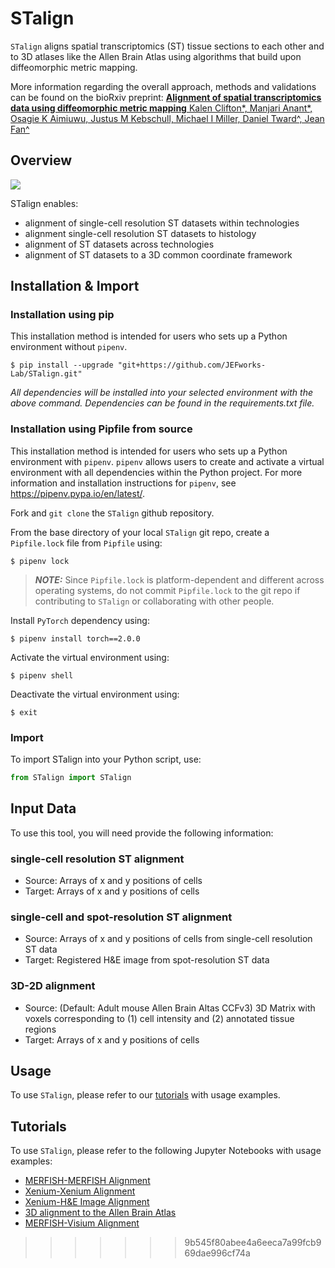 # STalign

`STalign` aligns spatial transcriptomics (ST) tissue sections to each other and to 3D atlases like the Allen Brain Atlas using algorithms that build upon diffeomorphic metric mapping. 

More information regarding the overall approach, methods and validations can be found on the bioRxiv preprint:
<a href="https://www.biorxiv.org/content/10.1101/2023.04.11.534630v1">
<b>Alignment of spatial transcriptomics data using diffeomorphic metric mapping</b>
Kalen Clifton*, Manjari Anant*, Osagie K Aimiuwu, Justus M Kebschull, Michael I Miller, Daniel Tward^, Jean Fan^
</a>

## Overview

<img src="https://jef.works/assets/papers/STalign_anim_small.gif">

STalign enables:
- alignment of single-cell resolution ST datasets within technologies
- alignment single-cell resolution ST datasets to histology
- alignment of ST datasets across technologies
- alignment of ST datasets to a 3D common coordinate framework 

## Installation & Import

### Installation using pip

This installation method is intended for users who sets up a Python environment without `pipenv`.

```
$ pip install --upgrade "git+https://github.com/JEFworks-Lab/STalign.git"
```

*All dependencies will be installed into your selected environment with the above command. Dependencies can be found in the requirements.txt file.*

### Installation using Pipfile from source

This installation method is intended for users who sets up a Python environment with `pipenv`. `pipenv` allows users to create and activate a virtual environment with all dependencies within the Python project. For more information and installation instructions for `pipenv`, see https://pipenv.pypa.io/en/latest/.

Fork and `git clone` the `STalign` github repository.

From the base directory of your local `STalign` git repo, create a `Pipfile.lock` file from `Pipfile` using:

```
$ pipenv lock
```

> **_NOTE:_** Since `Pipfile.lock` is platform-dependent and different across operating systems, do not commit `Pipfile.lock` to the git repo if contributing to `STalign` or collaborating with other people.

Install `PyTorch` dependency using:

```
$ pipenv install torch==2.0.0
```

Activate the virtual environment using:

```
$ pipenv shell
```

Deactivate the virtual environment using:

```
$ exit
```

### Import
To import STalign into your Python script, use: 

```python
from STalign import STalign
```

## Input Data
To use this tool, you will need provide the following information:

### single-cell resolution ST alignment
- Source: Arrays of x and y positions of cells
- Target: Arrays of x and y positions of cells

### single-cell and spot-resolution ST alignment
- Source: Arrays of x and y positions of cells from single-cell resolution ST data
- Target: Registered H&E image from spot-resolution ST data

### 3D-2D alignment
- Source: (Default: Adult mouse Allen Brain Altas CCFv3) 3D Matrix with voxels corresponding to (1) cell intensity and (2) annotated tissue regions
- Target: Arrays of x and y positions of cells

## Usage

To use `STalign`, please refer to our [tutorials](https://jef.works/STalign/tutorials.html) with usage examples.

## Tutorials
To use `STalign`, please refer to the following Jupyter Notebooks with usage examples: <br />
- [MERFISH-MERFISH Alignment](https://jef.works/STalign/notebooks/merfish-merfish-alignment.html) <br />
- [Xenium-Xenium Alignment](https://jef.works/STalign/notebooks/xenium-xenium-alignment.html) <br />
- [Xenium-H&E Image Alignment](https://jef.works/STalign/notebooks/xenium-heimage-alignment.html) <br />
- [3D alignment to the Allen Brain Atlas](https://jef.works/STalign/notebooks/merfish-allen3Datlas-alignment.html) <br />
- [MERFISH-Visium Alignment](https://jef.works/STalign/notebooks/merfish-visium-alignment-with-point-annotator.html) <br />
>>>>>>> 9b545f80abee4a6eeca7a99fcb969dae996cf74a

